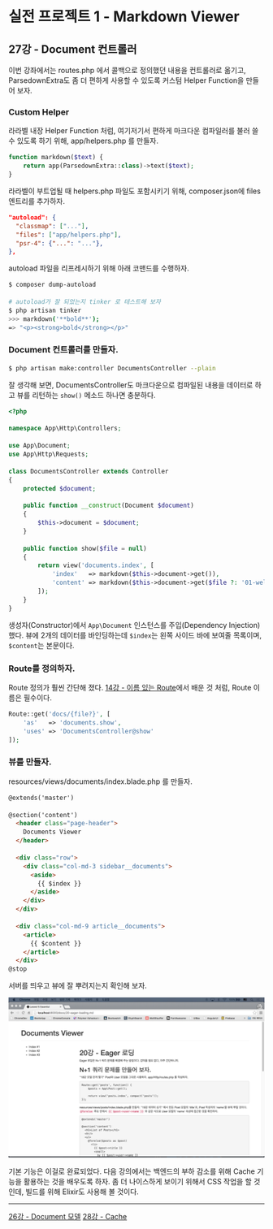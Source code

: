 # 실전 프로젝트 1 - Markdown Viewer 

## 27강 - Document 컨트롤러

이번 강좌에서는 routes.php 에서 콜백으로 정의했던 내용을 컨트롤러로 옮기고, ParsedownExtra도 좀 더 편하게 사용할 수 있도록 커스텀 Helper Function을 만들어 보자.

### Custom Helper

라라벨 내장 Helper Function 처럼, 여기저기서 편하게 마크다운 컴파일러를 불러 쓸 수 있도록 하기 위해, app/helpers.php 를 만들자. 

```php
function markdown($text) {
    return app(ParsedownExtra::class)->text($text);
}
```

라라벨이 부트업될 때 helpers.php 파일도 포함시키기 위해, composer.json에 files 엔트리를 추가하자.

```json
"autoload": {
  "classmap": ["..."],
  "files": ["app/helpers.php"],  
  "psr-4": {"...": "..."},
},
```

autoload 파일을 리프레시하기 위해 아래 코맨드를 수행하자.

```bash
$ composer dump-autoload

# autoload가 잘 되었는지 tinker 로 테스트해 보자
$ php artisan tinker
>>> markdown('**bold**');
=> "<p><strong>bold</strong></p>"
```
 
### Document 컨트롤러를 만들자.

```bash
$ php artisan make:controller DocumentsController --plain
```

잘 생각해 보면, DocumentsController도 마크다운으로 컴파일된 내용을 데이터로 하고 뷰를 리턴하는 `show()` 메소드 하나면 충분하다.

```php
<?php

namespace App\Http\Controllers;

use App\Document;
use App\Http\Requests;

class DocumentsController extends Controller
{
    protected $document;

    public function __construct(Document $document)
    {
        $this->document = $document;
    }

    public function show($file = null)
    {
        return view('documents.index', [
            'index'   => markdown($this->document->get()),
            'content' => markdown($this->document->get($file ?: '01-welcome.md'))
        ]);
    }
}
```

생성자(Constructor)에서 `App\Document` 인스턴스를 주입(Dependency Injection)했다. 뷰에 2개의 데이터를 바인딩하는데 `$index`는 왼쪽 사이드 바에 보여줄 목록이며, `$content`는 본문이다. 

### Route를 정의하자.

Route 정의가 훨씬 간단해 졌다. [14강 - 이름 있는 Route](14-named-routes.md)에서 배운 것 처럼, Route 이름은 필수이다.

```php
Route::get('docs/{file?}', [
    'as'   => 'documents.show',
    'uses' => 'DocumentsController@show'
]);
```

### 뷰를 만들자.

resources/views/documents/index.blade.php 를 만들자.

```html
@extends('master')

@section('content')
  <header class="page-header">
    Documents Viewer
  </header>

  <div class="row">
    <div class="col-md-3 sidebar__documents">
      <aside>
        {{ $index }}
      </aside>
    </div>
  </div>

  <div class="col-md-9 article__documents">
    <article>
      {{ $content }}
    </article>
  </div>
@stop
```

서버를 띄우고 뷰에 잘 뿌려지는지 확인해 보자.

![](27-document-controller-img-01.png)

기본 기능은 이걸로 완료되었다. 다음 강의에서는 백엔드의 부하 감소를 위해 Cache 기능을 활용하는 것을 배우도록 하자. 좀 더 나이스하게 보이기 위해서 CSS 작업을 할 것인데, 빌드를 위해 Elixir도 사용해 볼 것이다.  

---

[26강 - Document 모델](26-document-model.md)
[28강 - Cache](28-cache.md)

